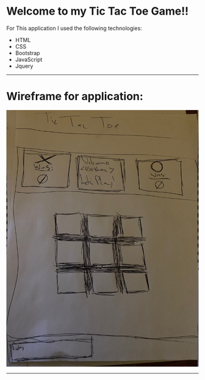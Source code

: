 # Welcome to my Tic Tac Toe Game!!

For This application I used the following technologies:
* HTML 
* CSS
* Bootstrap
* JavaScript
* Jquery

---
# Wireframe for application:

![Project wireframe](wireframe.jpg)

---

